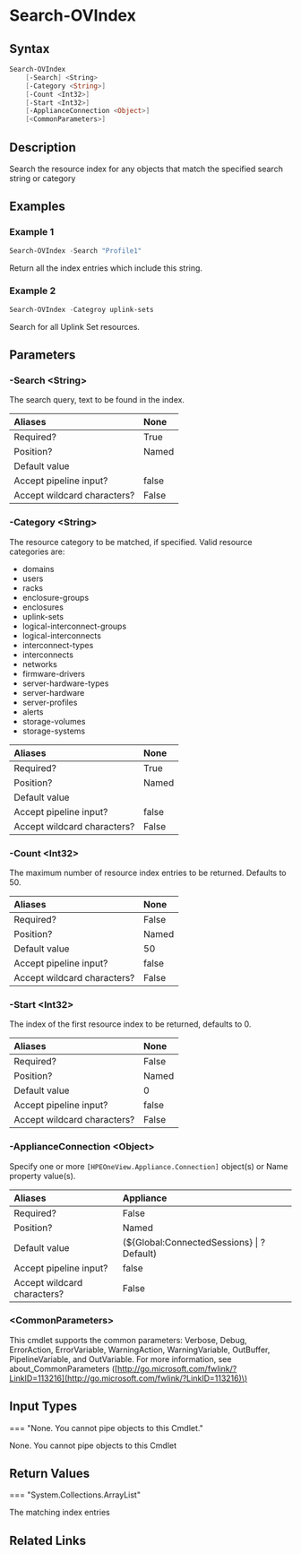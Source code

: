 ﻿---
description: Search the resource index.
---

# Search-OVIndex

## Syntax

```powershell
Search-OVIndex
    [-Search] <String>
    [-Category <String>]
    [-Count <Int32>]
    [-Start <Int32>]
    [-ApplianceConnection <Object>]
    [<CommonParameters>]
```

## Description

Search the resource index for any objects that match the specified search string or category

## Examples

###  Example 1 

```powershell
Search-OVIndex -Search "Profile1"
```

Return all the index entries which include this string.

###  Example 2 

```powershell
Search-OVIndex -Categroy uplink-sets
```

Search for all Uplink Set resources.

## Parameters

### -Search &lt;String&gt;

The search query, text to be found in the index.

| Aliases | None |
| :--- | :--- |
| Required? | True |
| Position? | Named |
| Default value |  |
| Accept pipeline input? | false |
| Accept wildcard characters? | False |

### -Category &lt;String&gt;

The resource category to be matched, if specified.  Valid resource categories are:

* domains
* users
* racks
* enclosure-groups
* enclosures
* uplink-sets
* logical-interconnect-groups
* logical-interconnects
* interconnect-types
* interconnects
* networks
* firmware-drivers
* server-hardware-types
* server-hardware
* server-profiles
* alerts
* storage-volumes
* storage-systems

| Aliases | None |
| :--- | :--- |
| Required? | True |
| Position? | Named |
| Default value |  |
| Accept pipeline input? | false |
| Accept wildcard characters? | False |

### -Count &lt;Int32&gt;

The maximum number of resource index entries to be returned.  Defaults to 50.

| Aliases | None |
| :--- | :--- |
| Required? | False |
| Position? | Named |
| Default value | 50 |
| Accept pipeline input? | false |
| Accept wildcard characters? | False |

### -Start &lt;Int32&gt;

The index of the first resource index to be returned, defaults to 0.

| Aliases | None |
| :--- | :--- |
| Required? | False |
| Position? | Named |
| Default value | 0 |
| Accept pipeline input? | false |
| Accept wildcard characters? | False |

### -ApplianceConnection &lt;Object&gt;

Specify one or more `[HPEOneView.Appliance.Connection]` object(s) or Name property value(s).

| Aliases | Appliance |
| :--- | :--- |
| Required? | False |
| Position? | Named |
| Default value | (${Global:ConnectedSessions} &vert; ? Default) |
| Accept pipeline input? | false |
| Accept wildcard characters? | False |

### &lt;CommonParameters&gt;

This cmdlet supports the common parameters: Verbose, Debug, ErrorAction, ErrorVariable, WarningAction, WarningVariable, OutBuffer, PipelineVariable, and OutVariable. For more information, see about\_CommonParameters \([http://go.microsoft.com/fwlink/?LinkID=113216](http://go.microsoft.com/fwlink/?LinkID=113216)\)

## Input Types

=== "None.  You cannot pipe objects to this Cmdlet."
 
None.  You cannot pipe objects to this Cmdlet
 

## Return Values

=== "System.Collections.ArrayList"
 
The matching index entries
 

## Related Links

